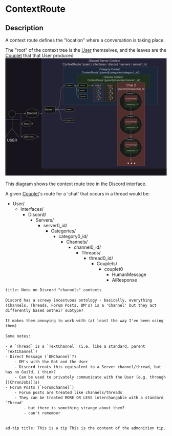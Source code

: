 # ContextRoute

## Description

A context route defines the "location" where a conversation is taking place. 

The "root" of the context tree is the [User](User.md) themselves, and the leaves are the [Couplet](Couplet.md) that that User produced
![](../images/conversation_context_tree_diagram.drawio.png)

This diagram shows the context route tree in the Discord interface. 

A given [Couplet](Couplet.md)'s route for a 'chat' that occurs in a thread would be: 

- User/
	- Interfaces/
		- Discord/
			- Servers/
				- server0_id/
					- Categories/
						- category0_id/
							- Channels/
								- channel0_id/
									- Threads/
										- thread0_id/
											- Couplets/
												- couplet0
													- HumanMessage
													- AiResponse

```ad-note
title: Note on Discord "channels" contexts

Discord has a screwy incestuous ontology - basically, everything (Channels, Threads, Forum Posts, DM's) is a 'Channel' but they act differently based ontheir subtype? 

It makes them annoying to work with (at least the way I've been using them)

Some notes: 

- A `Thread` is a `TextChannel` (i.e. like a standard, parent `TextChannel`)
- Direct Message (`DMChannel`?) 
	- DM's with the Bot and the User 
	- Discord treats this equivalent to a Server channel/thread, but has no Guild, i think?
	- Can be used to privately communicate with the User (e.g. through [[ChronJobs]]s)
- Forum Posts (`ForumChannel`)
	- Forum posts are treated like channels/threads
	- They can be treated MORE OR LESS interchangable with a standard `Thread`
		- but there is something strange about them? 
		- can't remember


```
```ad-tip title: This is a tip This is the content of the admonition tip. ```

